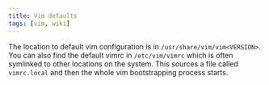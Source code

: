 ```yaml
---
title: Vim defaults
tags: [vim, wiki]
---
```

The location to default vim configuration is in `/usr/share/vim/vim<VERSION>`. You can also find the default vimrc in `/etc/vim/vimrc` which is often symlinked to other locations on the system. This sources a file called `vimrc.local` and then the whole vim bootstrapping process starts.
